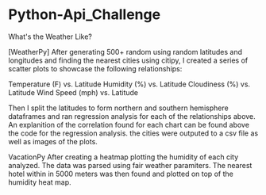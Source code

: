 # Python-Api_Challenge
What's the Weather Like?

[WeatherPy]
After generating 500+ random using random latitudes and longitudes and finding the nearest cities using citipy,
I created a series of scatter plots to showcase the following relationships:

Temperature (F) vs. Latitude
Humidity (%) vs. Latitude
Cloudiness (%) vs. Latitude
Wind Speed (mph) vs. Latitude

Then I split the latitudes to form northern and southern hemisphere dataframes and ran regression analysis for each of the relationships above.
An explanition of the correlation found for each chart can be found above the code for the regression analysis. 
the cities were outputed to a csv file as well as images of the plots. 

VacationPy
After creating a heatmap plotting the humidity of each city analyzed. The data was parsed using fair weather paramiters. The nearest hotel within in 5000 meters was then found and plotted on top of the humidity heat map. 
